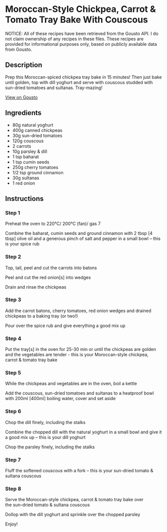 # Moroccan-Style Chickpea, Carrot & Tomato Tray Bake With Couscous

NOTICE: All of these recipes have been retrieved from the Gousto API. I do not claim ownership of any recipes in these files. These recipes are provided for informational purposes only, based on publicly available data from Gousto.

## Description

Prep this Moroccan-spiced chickpea tray bake in 15 minutes! Then just bake until golden, top with dill yoghurt and serve with couscous studded with sun-dried tomatoes and sultanas. Tray-mazing! 

[View on Gousto](https://www.gousto.co.uk/recipes/cookbook/moroccan-style-chickpea-carrot-tomato-tray-bake)

## Ingredients

- 80g natural yoghurt
- 400g canned chickpeas
- 30g sun-dried tomatoes
- 120g couscous
- 2 carrots
- 10g parsley & dill
- 1 tsp baharat
- 1 tsp cumin seeds
- 250g cherry tomatoes
- 1/2 tsp ground cinnamon
- 30g sultanas
- 1 red onion

## Instructions


### Step 1

Preheat the oven to 220°C/ 200°C (fan)/ gas 7

Combine the baharat, cumin seeds and ground cinnamon with 2 tbsp<span class="text-danger"> [4 tbsp] </span>olive oil and a generous pinch of salt and pepper in a small bowl – this is your spice rub


### Step 2

Top, tail, peel and cut the carrots into batons

Peel and cut the red onion<span class="text-danger">[s] </span>into wedges

Drain and rinse the chickpeas


### Step 3

Add the carrot batons, cherry tomatoes, red onion wedges and drained chickpeas to a baking tray (or two!)

Pour over the spice rub and give everything a good mix up


### Step 4

Put the tray<span class="text-danger">[s]</span> in the oven for 25-30 min or until the chickpeas are golden and the vegetables are tender - this is your Moroccan-style chickpea, carrot & tomato tray bake


### Step 5

While the chickpeas and vegetables are in the oven, boil a kettle

Add the couscous, sun-dried tomatoes and sultanas to a heatproof bowl with 200ml <span class="text-danger">[400ml]</span> boiling water, cover and set aside


### Step 6

Chop the dill finely, including the stalks

Combine the chopped dill with the natural yoghurt in a small bowl and give it a good mix up – this is your dill yoghurt

Chop the parsley finely, including the stalks


### Step 7

Fluff the softened couscous with a fork – this is your sun-dried tomato & sultana couscous

### Step 8

Serve the Moroccan-style chickpea, carrot & tomato tray bake over the sun-dried tomato & sultana couscous

Dollop with the dill yoghurt and sprinkle over the chopped parsley

Enjoy!

